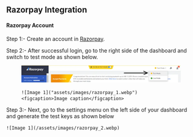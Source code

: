 ## **Razorpay Integration**

#### **Razorpay Account**

Step 1:- Create an account in [Razorpay](https://easy.razorpay.com/onboarding/l1/signup?field=MobileNumber).

Step 2:- After successful login, go to the right side of the dashboard and switch to test mode as shown below.

<figure markdown>
    <img title="a title" alt="Alt text" src="assets/images/razorpay_1.webp">

    ![Image 1]("assets/images/razorpay_1.webp")
    <figcaption>Image caption</figcaption>
</figure>


Step 3:- Next, go to the settings menu on the left side of your dashboard and generate the test keys as shown below

    ![Image 1](/assets/images/razorpay_2.webp)

